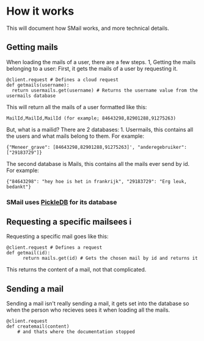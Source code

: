 # How it works
This will document how SMail works, and more technical details.

## Getting mails
When loading the mails of a user, there are a few steps.
1, Getting the mails belonging to a user:
First, it gets the mails of a user by requesting it.
```
@client.request # Defines a cloud request
def getmails(username):
  return usermails.get(username) # Returns the username value from the usermails database
```
This will return all the mails of a user formatted like this:
```
MailId,MailId,MailId (for example; 84643298,82901288,91275263)
```
But, what is a mailid?
There are 2 databases: 1. Usermails, this contains all the users and what mails belong to them. For example:
```
{"Meneer_grave": [84643298,82901288,91275263]', "anderegebruiker": ["29183729"]}
```
The second database is Mails, this contains all the mails ever send by id. For example:
```
{"84643298": "hey hoe is het in frankrijk", "29183729": "Erg leuk, bedankt"}
```
### SMail uses [PickleDB](https://pythonhosted.org/pickleDB/) for its database

## Requesting a specific mailsees i
Requesting a specific mail goes like this:
```
@client.request # Defines a request
def getmail(id):
      return mails.get(id) # Gets the chosen mail by id and returns it
```
This returns the content of a mail, not that complicated.

## Sending a mail
Sending a mail isn't really sending a mail, it gets set into the database so when the person who recieves sees it when loading all the mails.
```
@client.request
def createmail(content)
    # and thats where the documentation stopped
```
